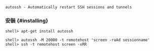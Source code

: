 `autossh - Automatically restart SSH sessions and tunnels`

### 安裝 {#installing}
```
shell> apt-get install autossh
```

```
shell> autossh -M 20000 -t remotehost 'screen -raAd sessionname'
shell> ssh -t remotehost screen -xRR
```
